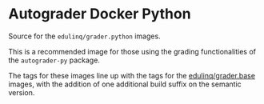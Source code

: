 # Autograder Docker Python

Source for the `edulinq/grader.python` images.

This is a recommended image for those using the grading functionalities of the `autograder-py` package.

The tags for these images line up with the tags for the [edulinq/grader.base](https://github.com/edulinq/autograder-docker-base) images,
with the addition of one additional build suffix on the semantic version.
